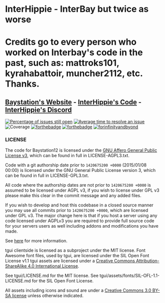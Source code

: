 # InterHippie - InterBay but twice as worse

# Credits go to every person who worked on Interbay's code in the past, such as: mattroks101, kyrahabattoir, muncher2112, etc. Thanks.
[Baystation's Website](http://baystation12.net/) - [InterHippie's Code](https://github.com/butmun/InterHippie2/) - [InterHippie's Discord](https://discord.gg/abFdhjv)
---
[![Percentage of issues still open](http://isitmaintained.com/badge/open/butmun/InterHippie2.svg)](https://isitmaintained.com/project/HippieStation/HippieStation "Percentage of issues still open") [![Average time to resolve an issue](https://isitmaintained.com/badge/resolution/butmun/InterHippie2.svg)](https://isitmaintained.com/project/butmun/InterHippie2 "Average time to resolve an issue") ![Coverage](https://img.shields.io/badge/coverage---0%25-red.svg)
[![forthebadge](https://forthebadge.com/images/badges/built-with-resentment.svg)](https://forthebadge.com) [![forthebadge](https://forthebadge.com/images/badges/contains-technical-debt.svg)](https://forthebadge.com) [![forinfinityandbyond](https://user-images.githubusercontent.com/5211576/29499758-4efff304-85e6-11e7-8267-62919c3688a9.gif)](https://www.reddit.com/r/SS13/comments/5oplxp/what_is_the_main_problem_with_byond_as_an_engine/dclbu1a)

### LICENSE
The code for Baystation12 is licensed under the [GNU Affero General Public License v3](http://www.gnu.org/licenses/agpl.html), which can be found in full in LICENSE-AGPL3.txt.

Code with a git authorship date prior to `1420675200 +0000` (2015/01/08 00:00) is licensed under the GNU General Public License version 3, which can be found in full in LICENSE-GPL3.txt.

All code where the authorship dates are not prior to `1420675200 +0000` is assumed to be licensed under AGPL v3, if you wish to license under GPL v3 please make this clear in the commit message and any added files.

If you wish to develop and host this codebase in a closed source manner you may use all commits prior to `1420675200 +0000`, which are licensed under GPL v3.  The major change here is that if you host a server using any code licensed under AGPLv3 you are required to provide full source code for your servers users as well including addons and modifications you have made.

See [here](https://www.gnu.org/licenses/why-affero-gpl.html) for more information.

tgui clientside is licensed as a subproject under the MIT license.
Font Awesome font files, used by tgui, are licensed under the SIL Open Font License v1.1
tgui assets are licensed under a [Creative Commons Attribution-ShareAlike 4.0 International License](http://creativecommons.org/licenses/by-sa/4.0/).

See tgui/LICENSE.md for the MIT license.
See tgui/assets/fonts/SIL-OFL-1.1-LICENSE.md for the SIL Open Font License.

All assets including icons and sound are under a [Creative Commons 3.0 BY-SA license](http://creativecommons.org/licenses/by-sa/3.0/) unless otherwise indicated.
